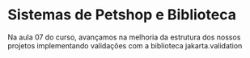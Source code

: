 # Sistemas de Petshop e Biblioteca

Na aula 07 do curso, avançamos na melhoria da estrutura dos nossos projetos implementando validações com a biblioteca jakarta.validation


